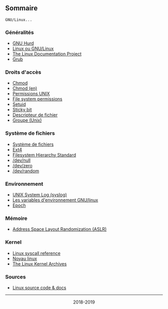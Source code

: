 
## Sommaire

```
GNU/Linux...
```

### Généralités

* [GNU Hurd](https://fr.wikipedia.org/wiki/GNU_Hurd)
* [Linux ou GNU/Linux](https://fr.wikipedia.org/wiki/Linux_ou_GNU/Linux)
* [The Linux Documentation Project](http://www.tldp.org/)
* [Grub](https://fr.wikipedia.org/wiki/GNU_GRUB)

### Droits d'accès

* [Chmod](https://fr.wikipedia.org/wiki/Chmod)
* [Chmod (en)](https://en.wikipedia.org/wiki/Chmod)
* [Permissions UNIX](https://fr.wikipedia.org/wiki/Permissions_UNIX)
* [File system permissions](https://en.wikipedia.org/wiki/File_system_permissions)
* [Setuid](https://fr.wikipedia.org/wiki/Setuid)
* [Sticky bit](https://en.wikipedia.org/wiki/Sticky_bit)
* [Descripteur de fichier](https://fr.wikipedia.org/wiki/Descripteur_de_fichier)
* [Groupe (Unix)](https://fr.wikipedia.org/wiki/Groupe_(Unix))

### Système de fichiers

* [Système de fichiers](https://fr.wikipedia.org/wiki/Syst%C3%A8me_de_fichiers)
* [Ext4](https://fr.wikipedia.org/wiki/Ext4)
* [Filesystem Hierarchy Standard](https://fr.wikipedia.org/wiki/Filesystem_Hierarchy_Standard)
* [/dev/null](https://fr.wikipedia.org/wiki/P%C3%A9riph%C3%A9rique_nul)
* [/dev/zero](https://fr.wikipedia.org/wiki//dev/zero)
* [/dev/random](https://fr.wikipedia.org/wiki//dev/random)

### Environnement

* [UNIX System Log (syslog)](http://doc.novsu.ac.ru/oreilly/tcpip/puis/ch10_05.htm)
* [Les variables d'environnement GNU/linux](https://doc.ubuntu-fr.org/variables_d_environnement)
* [Epoch](https://fr.wikipedia.org/wiki/Epoch)

### Mémoire

* [Address Space Layout Randomization (ASLR)](https://fr.wikipedia.org/wiki/Address_space_layout_randomization)

### Kernel

* [Linux syscall reference](http://syscalls.kernelgrok.com/)
* [Noyau linux](https://fr.wikipedia.org/wiki/Noyau_Linux)
* [The Linux Kernel Archives ](https://www.kernel.org/)

### Sources

* [Linux source code & docs](https://elixir.bootlin.com/linux/v5.0.1/source)


<hr/>

<p align="center">2018-2019</p>
